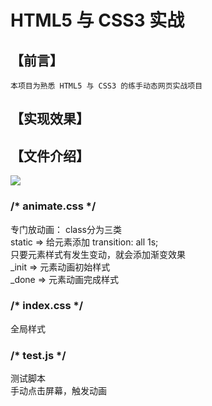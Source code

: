 HTML5 与 CSS3 实战
===

## 【前言】
    本项目为熟悉 HTML5 与 CSS3 的练手动态网页实战项目

## 【实现效果】    

## 【文件介绍】
![](https://github.com/chenzeze/phoneShop/blob/master/img/%E6%95%88%E6%9E%9C.gif)

###  /* animate.css */
 专门放动画： class分为三类<br>
 static => 给元素添加 transition: all 1s; <br>
            只要元素样式有发生变动，就会添加渐变效果<br>
 _init => 元素动画初始样式<br>
 _done => 元素动画完成样式<br>

###  /* index.css */
 全局样式

###   /* test.js */
 测试脚本<br>
    手动点击屏幕，触发动画


